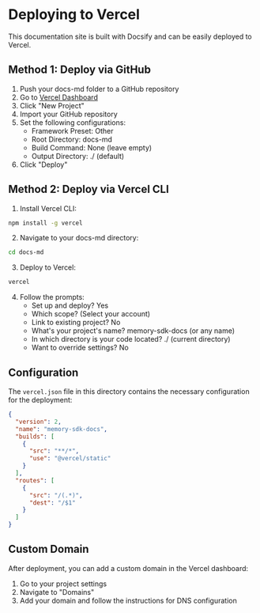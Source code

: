 # Deploying to Vercel

This documentation site is built with Docsify and can be easily deployed to Vercel.

## Method 1: Deploy via GitHub

1. Push your docs-md folder to a GitHub repository
2. Go to [Vercel Dashboard](https://vercel.com/dashboard)
3. Click "New Project"
4. Import your GitHub repository
5. Set the following configurations:
   - Framework Preset: Other
   - Root Directory: docs-md
   - Build Command: None (leave empty)
   - Output Directory: ./ (default)
6. Click "Deploy"

## Method 2: Deploy via Vercel CLI

1. Install Vercel CLI:
```bash
npm install -g vercel
```

2. Navigate to your docs-md directory:
```bash
cd docs-md
```

3. Deploy to Vercel:
```bash
vercel
```

4. Follow the prompts:
   - Set up and deploy? Yes
   - Which scope? (Select your account)
   - Link to existing project? No
   - What's your project's name? memory-sdk-docs (or any name)
   - In which directory is your code located? ./ (current directory)
   - Want to override settings? No

## Configuration

The `vercel.json` file in this directory contains the necessary configuration for the deployment:

```json
{
  "version": 2,
  "name": "memory-sdk-docs",
  "builds": [
    {
      "src": "**/*",
      "use": "@vercel/static"
    }
  ],
  "routes": [
    {
      "src": "/(.*)",
      "dest": "/$1"
    }
  ]
}
```

## Custom Domain

After deployment, you can add a custom domain in the Vercel dashboard:

1. Go to your project settings
2. Navigate to "Domains"
3. Add your domain and follow the instructions for DNS configuration 